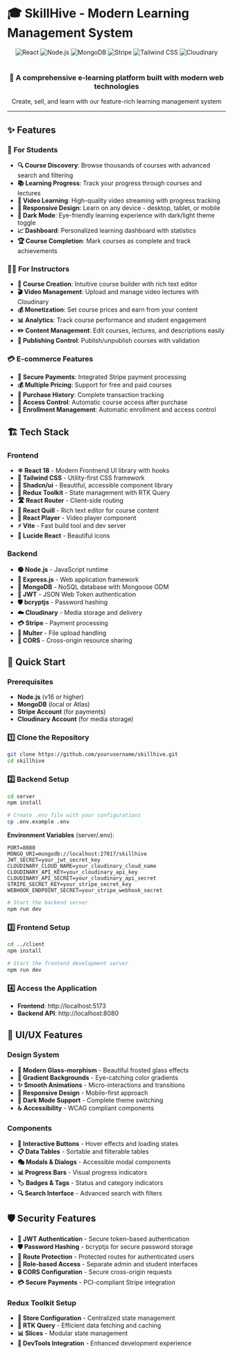 # 🎓 SkillHive - Modern Learning Management System

<div align="center">
  <img src="https://img.shields.io/badge/React-18.3.1-61DAFB?style=for-the-badge&logo=react&logoColor=white" alt="React">
  <img src="https://img.shields.io/badge/Node.js-Express-339933?style=for-the-badge&logo=node.js&logoColor=white" alt="Node.js">
  <img src="https://img.shields.io/badge/MongoDB-47A248?style=for-the-badge&logo=mongodb&logoColor=white" alt="MongoDB">
  <img src="https://img.shields.io/badge/Stripe-635BFF?style=for-the-badge&logo=stripe&logoColor=white" alt="Stripe">
  <img src="https://img.shields.io/badge/Tailwind_CSS-38B2AC?style=for-the-badge&logo=tailwind-css&logoColor=white" alt="Tailwind CSS">
  <img src="https://img.shields.io/badge/Cloudinary-3448C5?style=for-the-badge&logo=cloudinary&logoColor=white" alt="Cloudinary">
</div>

<br>

<div align="center">
  <h3>🚀 A comprehensive e-learning platform built with modern web technologies</h3>
  <p>Create, sell, and learn with our feature-rich learning management system</p>
</div>

---

## ✨ Features

### 🎯 For Students
- **🔍 Course Discovery**: Browse thousands of courses with advanced search and filtering
- **📚 Learning Progress**: Track your progress through courses and lectures
- **🎥 Video Learning**: High-quality video streaming with progress tracking
- **📱 Responsive Design**: Learn on any device - desktop, tablet, or mobile
- **🌙 Dark Mode**: Eye-friendly learning experience with dark/light theme toggle
- **📈 Dashboard**: Personalized learning dashboard with statistics
- **🏆 Course Completion**: Mark courses as complete and track achievements

### 👨‍🏫 For Instructors
- **📖 Course Creation**: Intuitive course builder with rich text editor
- **🎬 Video Management**: Upload and manage video lectures with Cloudinary
- **💰 Monetization**: Set course prices and earn from your content
- **📊 Analytics**: Track course performance and student engagement
- **✏️ Content Management**: Edit courses, lectures, and descriptions easily
- **🔄 Publishing Control**: Publish/unpublish courses with validation

### 💳 E-commerce Features
- **🛒 Secure Payments**: Integrated Stripe payment processing
- **💰 Multiple Pricing**: Support for free and paid courses
- **📄 Purchase History**: Complete transaction tracking
- **🔐 Access Control**: Automatic course access after purchase
- **🎫 Enrollment Management**: Automatic enrollment and access control

## 🏗️ Tech Stack

### Frontend
- **⚛️ React 18** - Modern Frontnend UI library with hooks
- **🎨 Tailwind CSS** - Utility-first CSS framework
- **🧩 Shadcn/ui** - Beautiful, accessible component library
- **🔄 Redux Toolkit** - State management with RTK Query
- **🛣️ React Router** - Client-side routing
- **📝 React Quill** - Rich text editor for course content
- **🎥 React Player** - Video player component
- **⚡ Vite** - Fast build tool and dev server
- **🎯 Lucide React** - Beautiful icons

### Backend
- **🟢 Node.js** - JavaScript runtime
- **🚀 Express.js** - Web application framework
- **🍃 MongoDB** - NoSQL database with Mongoose ODM
- **🔐 JWT** - JSON Web Token authentication
- **🛡️ bcryptjs** - Password hashing
- **☁️ Cloudinary** - Media storage and delivery
- **💳 Stripe** - Payment processing
- **📁 Multer** - File upload handling
- **🍃 CORS** - Cross-origin resource sharing


## 🚀 Quick Start

### Prerequisites
- **Node.js** (v16 or higher)
- **MongoDB** (local or Atlas)
- **Stripe Account** (for payments)
- **Cloudinary Account** (for media storage)

### 1️⃣ Clone the Repository
```bash
git clone https://github.com/yourusername/skillhive.git
cd skillhive
```

### 2️⃣ Backend Setup
```bash
cd server
npm install

# Create .env file with your configurations
cp .env.example .env
```

**Environment Variables** (server/.env):
```env
PORT=8080
MONGO_URI=mongodb://localhost:27017/skillhive
JWT_SECRET=your_jwt_secret_key
CLOUDINARY_CLOUD_NAME=your_cloudinary_cloud_name
CLOUDINARY_API_KEY=your_cloudinary_api_key
CLOUDINARY_API_SECRET=your_cloudinary_api_secret
STRIPE_SECRET_KEY=your_stripe_secret_key
WEBHOOK_ENDPOINT_SECRET=your_stripe_webhook_secret
```

```bash
# Start the backend server
npm run dev
```

### 3️⃣ Frontend Setup
```bash
cd ../client
npm install

# Start the frontend development server
npm run dev
```

### 4️⃣ Access the Application
- **Frontend**: http://localhost:5173
- **Backend API**: http://localhost:8080


## 🎨 UI/UX Features

### Design System
- **🎨 Modern Glass-morphism** - Beautiful frosted glass effects
- **🌈 Gradient Backgrounds** - Eye-catching color gradients
- **✨ Smooth Animations** - Micro-interactions and transitions
- **📱 Responsive Design** - Mobile-first approach
- **🌙 Dark Mode Support** - Complete theme switching
- **♿ Accessibility** - WCAG compliant components

### Components
- **🔘 Interactive Buttons** - Hover effects and loading states
- **📋 Data Tables** - Sortable and filterable tables
- **🎭 Modals & Dialogs** - Accessible modal components
- **📊 Progress Bars** - Visual progress indicators
- **🏷️ Badges & Tags** - Status and category indicators
- **🔍 Search Interface** - Advanced search with filters

## 🛡️ Security Features

- **🔐 JWT Authentication** - Secure token-based authentication
- **🛡️ Password Hashing** - bcryptjs for secure password storage
- **🚧 Route Protection** - Protected routes for authenticated users
- **👑 Role-based Access** - Separate admin and student interfaces
- **🔒 CORS Configuration** - Secure cross-origin requests
- **💳 Secure Payments** - PCI-compliant Stripe integration


### Redux Toolkit Setup
- **🏪 Store Configuration** - Centralized state management
- **🔄 RTK Query** - Efficient data fetching and caching
- **📊 Slices** - Modular state management
- **🔧 DevTools Integration** - Enhanced development experience
